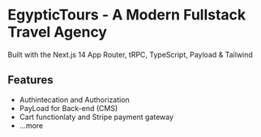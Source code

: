 # EgypticTours - A Modern Fullstack Travel Agency

Built with the Next.js 14 App Router, tRPC, TypeScript, Payload & Tailwind

## Features

- Authintecation and Authorization
- PayLoad for Back-end (CMS)
- Cart functionlaty and Stripe payment gateway
- ...more
